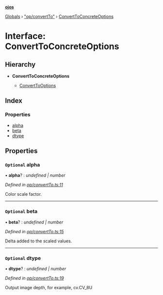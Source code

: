 **[ojos](../README.md)**

[Globals](../README.md) › ["op/convertTo"](../modules/_op_convertto_.md) › [ConvertToConcreteOptions](_op_convertto_.converttoconcreteoptions.md)

# Interface: ConvertToConcreteOptions

## Hierarchy

* **ConvertToConcreteOptions**

  * [ConvertToOptions](_op_convertto_.converttooptions.md)

## Index

### Properties

* [alpha](_op_convertto_.converttoconcreteoptions.md#optional-alpha)
* [beta](_op_convertto_.converttoconcreteoptions.md#optional-beta)
* [dtype](_op_convertto_.converttoconcreteoptions.md#optional-dtype)

## Properties

### `Optional` alpha

• **alpha**? : *undefined | number*

*Defined in [op/convertTo.ts:11](https://github.com/cancerberoSgx/mirada/blob/f2ba50d/ojos/src/op/convertTo.ts#L11)*

 Color scale factor.

___

### `Optional` beta

• **beta**? : *undefined | number*

*Defined in [op/convertTo.ts:15](https://github.com/cancerberoSgx/mirada/blob/f2ba50d/ojos/src/op/convertTo.ts#L15)*

Delta added to the scaled values.

___

### `Optional` dtype

• **dtype**? : *undefined | number*

*Defined in [op/convertTo.ts:19](https://github.com/cancerberoSgx/mirada/blob/f2ba50d/ojos/src/op/convertTo.ts#L19)*

Output image depth, for example, cv.CV_8U